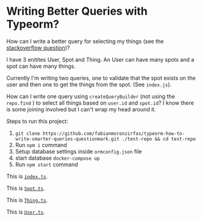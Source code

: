 # Writing Better Queries with Typeorm? 

How can I write a better query for selecting my things (see the [stackoverflow question](https://stackoverflow.com/questions/56790133/how-can-i-optimze-my-query-to-select-things-using-querybuilder-in-typeorm))?

I have 3 enitites User, Spot and Thing.
An User can have many spots and a spot can have many things.

Currently I'm writing two queries, one to validate that the spot exists on the user and then one to get the things from the spot. (See `index.js`).

How can I write one query using `createQueryBuilder` (not using the `repo.find` ) to select all things based on `user.id` and `spot.id`? I know there is some joining involved but I can't wrap my head around it.

Steps to run this project:

1. `git clone https://github.com/fabianmoronzirfas/typeorm-how-to-write-smarter-queries-questionmark.git ./test-repo && cd test-repo`
2. Run `npm i` command
3. Setup database settings inside `ormconfig.json` file
4. start database `docker-compose up`
5. Run `npm start` command



This is [`index.ts`](src/index.ts). 



This is [`Spot.ts`](src/entity/Spot.ts).


This is [`Thing.ts`](src/entity/Thing.ts).


This is [`User.ts`](src/entity/User.ts).
